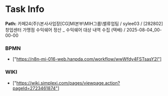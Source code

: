 # Task Info

**Path:** 카페24(주)\본사사업장\[CG]MI본부\MIH그룹\밸류업팀 / sylee03 / [282802] 창업센터 가맹점 수익쉐어 정산 _ 수익쉐어 대상 내역 수집 (택배) / 2025-08-04_00-00-00

### BPMN
- ["https://n8n-mi-016-web.hanpda.com/workflow/wwWfdy4FSTsasY2l"]

### WIKI
- ["https://wiki.simplexi.com/pages/viewpage.action?pageId=2723461874"]

